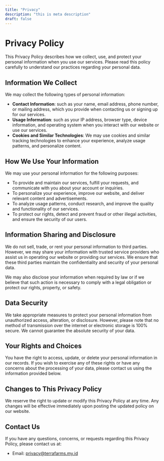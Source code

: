 ```yaml
---
title: "Privacy"
description: "this is meta description"
draft: false
---
```


# Privacy Policy

This Privacy Policy describes how we collect, use, and protect your personal information when you use our services. Please read this policy carefully to understand our practices regarding your personal data.

## Information We Collect

We may collect the following types of personal information:

- **Contact Information**: such as your name, email address, phone number, or mailing address, which you provide when contacting us or signing up for our services.
- **Usage Information**: such as your IP address, browser type, device information, and operating system when you interact with our website or use our services.
- **Cookies and Similar Technologies**: We may use cookies and similar tracking technologies to enhance your experience, analyze usage patterns, and personalize content.

## How We Use Your Information

We may use your personal information for the following purposes:

- To provide and maintain our services, fulfill your requests, and communicate with you about your account or inquiries.
- To personalize your experience, improve our website, and deliver relevant content and advertisements.
- To analyze usage patterns, conduct research, and improve the quality and functionality of our services.
- To protect our rights, detect and prevent fraud or other illegal activities, and ensure the security of our users.

## Information Sharing and Disclosure

We do not sell, trade, or rent your personal information to third parties. However, we may share your information with trusted service providers who assist us in operating our website or providing our services. We ensure that these third parties maintain the confidentiality and security of your personal data.

We may also disclose your information when required by law or if we believe that such action is necessary to comply with a legal obligation or protect our rights, property, or safety.

## Data Security

We take appropriate measures to protect your personal information from unauthorized access, alteration, or disclosure. However, please note that no method of transmission over the internet or electronic storage is 100% secure. We cannot guarantee the absolute security of your data.

## Your Rights and Choices

You have the right to access, update, or delete your personal information in our records. If you wish to exercise any of these rights or have any concerns about the processing of your data, please contact us using the information provided below.

## Changes to This Privacy Policy

We reserve the right to update or modify this Privacy Policy at any time. Any changes will be effective immediately upon posting the updated policy on our website.

## Contact Us

If you have any questions, concerns, or requests regarding this Privacy Policy, please contact us at:

- Email: [privacy@terrafarms.my.id](mailto:privacy@terrafarms.my.id)
